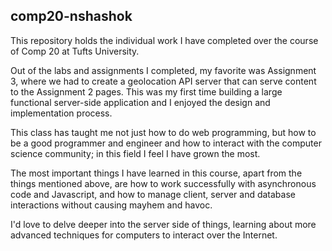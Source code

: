 ## comp20-nshashok

This repository holds the individual work I have completed over the course of Comp 20 at Tufts University.

Out of the labs and assignments I completed, my favorite was Assignment 3, where we had to create a geolocation API server that can serve content to the Assignment 2 pages. This was my first time building a large functional server-side application and I enjoyed the design and implementation process.

This class has taught me not just how to do web programming, but how to be a good programmer and engineer and how to interact with the computer science community; in this field I feel I have grown the most.

The most important things I have learned in this course, apart from the things mentioned above, are how to work successfully with asynchronous code and Javascript, and how to manage client, server and database interactions without causing mayhem and havoc.

I'd love to delve deeper into the server side of things, learning about more advanced techniques for computers to interact over the Internet.


